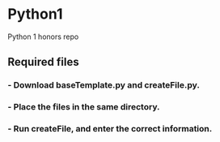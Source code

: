 # Python1
Python 1 honors repo

## Required files
### - Download baseTemplate.py and createFile.py.
### - Place the files in the same directory.
### - Run createFile, and enter the correct information.
